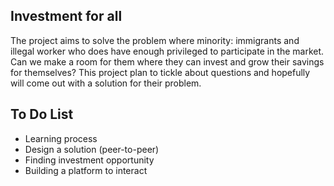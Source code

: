 ## Investment for all

The project aims to solve the problem where minority: immigrants and illegal worker who does have enough privileged to participate in the market. Can we make a room for them where they can invest and grow their savings for themselves? This project plan to tickle about questions and hopefully will come out with a solution for their problem.

## To Do List

* Learning process
* Design a solution (peer-to-peer)
* Finding investment opportunity
* Building a platform to interact

